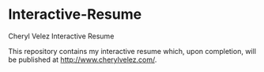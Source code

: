 # Interactive-Resume
Cheryl Velez Interactive Resume

This repository contains my interactive resume which, upon completion, will be published at http://www.cherylvelez.com/. 

